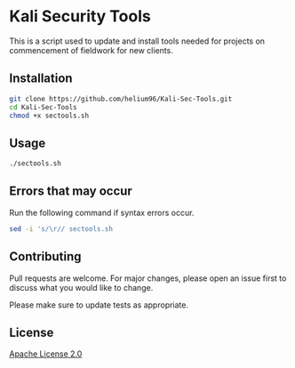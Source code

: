 # Kali Security Tools

This is a script used to update and install tools needed for projects on commencement of fieldwork for new clients. 

## Installation


```bash
git clone https://github.com/helium96/Kali-Sec-Tools.git
cd Kali-Sec-Tools
chmod +x sectools.sh
```

## Usage

```bash
./sectools.sh
```

## Errors that may occur
Run the following command if syntax errors occur.
```bash
sed -i 's/\r// sectools.sh
```

## Contributing
Pull requests are welcome. For major changes, please open an issue first to discuss what you would like to change.

Please make sure to update tests as appropriate.

## License
[Apache License 2.0](https://www.apache.org/licenses/LICENSE-2.0)
